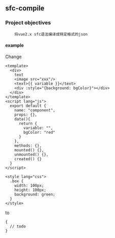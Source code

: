 ## sfc-compile
### Project objectives
```text
    将vue2.x sfc语法编译成特定格式的json
```
#### example

Change
```vue
<template>
  <div>
    text
    <image src="xxx"/>
    <text>{{ variable }}</text>
    <div :style="{background: bgColor}"></div>
  </div>
</template>
<script lang="js">
  export default {
    name: "component",
    props: {},
    data(){
      return {
        variable: "",
        bgColor: "red"
      }
    },
    methods: {},
    mounted() {},
    unmounted() {},
    created() {}
  }
</script>

<style lang="css">
  .box {
    width: 100px;
    height: 100px;
    background: green;
  }
</style>
```
to
```json5
{
  // todo
}
```
